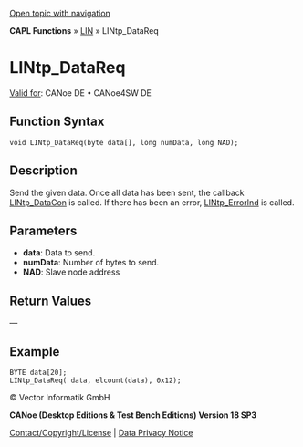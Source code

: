 [Open topic with navigation](../../../../../CANoeDEFamily.htm#Topics/CAPLFunctions/LIN/Functions/CAPLfunctionLINtpDataReq.md)

**CAPL Functions** » [LIN](../CAPLfunctionsLINOverview.md) » LINtp_DataReq

# LINtp_DataReq

[Valid for](../../../Shared/FeatureAvailability.md):  CANoe DE • CANoe4SW DE

## Function Syntax

```plaintext
void LINtp_DataReq(byte data[], long numData, long NAD);
```

## Description

Send the given data. Once all data has been sent, the callback [LINtp_DataCon](CAPLfunctionLINtpDataCon.md) is called. If there has been an error, [LINtp_ErrorInd](CAPLfunctionLINtpErrorInd.md) is called.

## Parameters

- **data**: Data to send.
- **numData**: Number of bytes to send.
- **NAD**: Slave node address

## Return Values

—

## Example

```plaintext
BYTE data[20];
LINtp_DataReq( data, elcount(data), 0x12);
```

© Vector Informatik GmbH

**CANoe (Desktop Editions & Test Bench Editions) Version 18 SP3**

[Contact/Copyright/License](../../../Shared/ContactCopyrightLicense.md) | [Data Privacy Notice](https://www.vector.com/int/en/company/get-info/privacy-policy/)